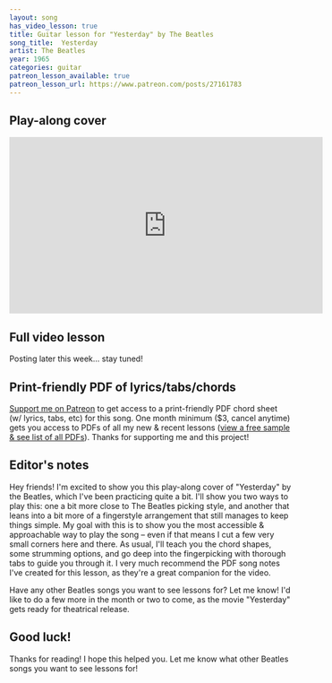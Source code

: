 ```yaml
---
layout: song
has_video_lesson: true
title: Guitar lesson for "Yesterday" by The Beatles
song_title:  Yesterday
artist: The Beatles
year: 1965
categories: guitar
patreon_lesson_available: true
patreon_lesson_url: https://www.patreon.com/posts/27161783
---
```




## Play-along cover

<iframe width="560" height="315" src="https://www.youtube.com/embed/RzijoSnQNfk?showinfo=0" frameborder="0" allowfullscreen></iframe>

<!-- Coming soon! -->

## Full video lesson

Posting later this week... stay tuned!

## Print-friendly PDF of lyrics/tabs/chords

[Support me on Patreon](https://www.patreon.com/posts/27161783) to get access to a print-friendly PDF chord sheet (w/ lyrics, tabs, etc) for this song. One month minimum ($3, cancel anytime) gets you access to PDFs of all my new & recent lessons ([view a free sample & see list of all PDFs](http://playsongnotes.com/downloads)). Thanks for supporting me and this project!

## Editor's notes

Hey friends! I'm excited to show you this play-along cover of "Yesterday" by the Beatles, which I've been practicing quite a bit. I'll show you two ways to play this: one a bit more close to The Beatles picking style, and another that leans into a bit more of a fingerstyle arrangement that still manages to keep things simple. My goal with this is to show you the most accessible & approachable way to play the song – even if that means I cut a few very small corners here and there. As usual, I'll teach you the chord shapes, some strumming options, and go deep into the fingerpicking with thorough tabs to guide you through it. I very much recommend the PDF song notes I've created for this lesson, as they're a great companion for the video.

Have any other Beatles songs you want to see lessons for? Let me know! I'd like to do a few more in the month or two to come, as the movie "Yesterday" gets ready for theatrical release.

## Good luck!

Thanks for reading! I hope this helped you. Let me know what other Beatles songs you want to see lessons for!
